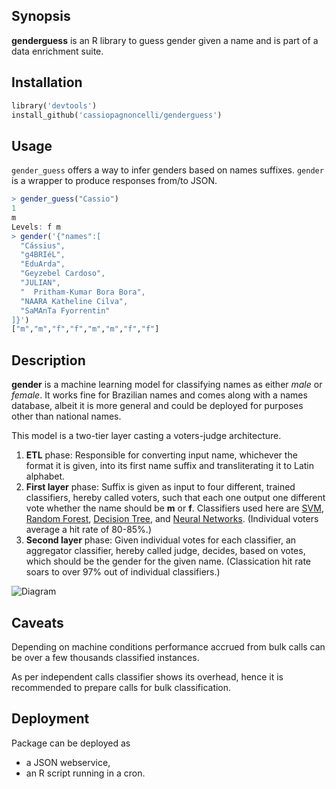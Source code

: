 ## Synopsis

__genderguess__ is an R library to guess gender given a name and is part of a data enrichment suite.

## Installation

```python
library('devtools')
install_github('cassiopagnoncelli/genderguess')
```

## Usage

`gender_guess` offers a way to infer genders based on names suffixes.
`gender` is a wrapper to produce responses from/to JSON.

```r
> gender_guess("Cassio")
1 
m 
Levels: f m
> gender('{"names":[
  "Cássius",
  "g4BRIéL",
  "EduArda",
  "Geyzebel Cardoso",
  "JULIAN",
  "  Pritham-Kumar Bora Bora",
  "NAARA Katheline Cilva",
  "SaMAnTa Fyorrentin"
]}')
["m","m","f","f","m","m","f","f"] 
```

## Description

__gender__ is a machine learning model for classifying names as either _male_ or _female_. It works fine for Brazilian names and comes along with a names database, albeit it is more general and could be deployed for purposes other than national names.

This model is a two-tier layer casting a voters-judge architecture. 

1. **ETL** phase: Responsible for converting input name, whichever the format it is given, into its first name suffix and transliterating it to Latin alphabet.
2. **First layer** phase: Suffix is given as input to four different, trained classifiers, hereby called voters, such that each one output one different vote whether the name should be **m** or **f**. Classifiers used here are 
[SVM](https://en.wikipedia.org/wiki/Support_vector_machine),
[Random Forest](https://en.wikipedia.org/wiki/Random_forest),
[Decision Tree](https://en.wikipedia.org/wiki/Decision_tree), and
[Neural Networks](https://en.wikipedia.org/wiki/Artificial_neural_network).
(Individual voters average a hit rate of 80-85%.)
3. **Second layer** phase: Given individual votes for each classifier, an aggregator classifier, hereby called judge, decides, based on votes, which should be the gender for the given name. (Classication hit rate soars to over 97% out of individual classifiers.)

![Diagram](./assets/gender.png)

## Caveats

Depending on machine conditions performance accrued from bulk calls can be over a few thousands classified instances.

As per independent calls classifier shows its overhead, hence it is recommended to prepare calls for bulk classification.

## Deployment

Package can be deployed as 

* a JSON webservice,
* an R script running in a cron.


